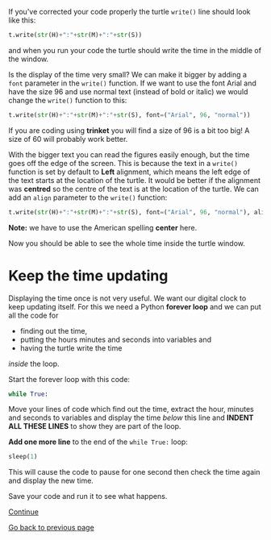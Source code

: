 If you've corrected your code properly the turtle ```write()``` line should look like this:

```python
t.write(str(H)+":"+str(M)+":"+str(S))
```

and when you run your code the turtle should write the time in the middle of the window.

Is the display of the time very small? We can make it bigger by adding a ```font``` parameter in the ```write()``` function. If we want to use the font Arial and have the size 96 and use normal text (instead of bold or italic) we would change the ```write()``` function to this:

```python
t.write(str(H)+":"+str(M)+":"+str(S), font=("Arial", 96, "normal"))
```

If you are coding using **trinket** you will find a size of 96 is a bit too big! A size of 60 will probably work better.

With the bigger text you can read the figures easily enough, but the time goes off the edge of the screen. This is because the text in a ```write()``` function is set by default to **Left** alignment, which means the left edge of the text starts at the location of the turtle. It would be better if the alignment was **centred** so the centre of the text is at the location of the turtle. We can add an ```align``` parameter to the ```write()``` function:

```python
t.write(str(H)+":"+str(M)+":"+str(S), font=("Arial", 96, "normal"), align = "center")
```

**Note:** we have to use the American spelling **center** here.

Now you should be able to see the whole time inside the turtle window.

# Keep the time updating

Displaying the time once is not very useful. We want our digital clock to keep updating itself. For this we need a Python **forever loop** and we can put all the code for

* finding out the time,
* putting the hours minutes and seconds into variables and
* having the turtle write the time

*inside* the loop.

Start the forever loop with this code:

```python
while True:
```

Move your lines of code which find out the time, extract the hour, minutes and seconds to variables and display the time *below* this line and **INDENT ALL THESE LINES**  to show they are part of the loop.

**Add one more line** to the end of the ```while True:``` loop:

```python
sleep(1)
```

This will cause the code to pause for one second then check the time again and display the new time.

Save your code and run it to see what happens.

[Continue](README4.md)

[Go back to previous page](README.md)

